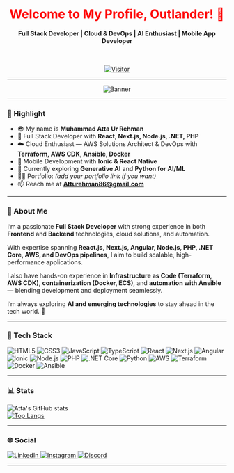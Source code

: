 <h1 align="center" style="color: red;">Welcome to My Profile, Outlander! 👋</h1>

<div align="center">
   
**Full Stack Developer | Cloud & DevOps | AI Enthusiast | Mobile App Developer**  
<br><br>

[![Visitor](https://visitor-badge.laobi.icu/badge?page_id=muhammadattaurrehman)](https://github.com/muhammadattaurrehman)

</div>

---

<p align="center">
   <img src="https://i.imgur.com/1Nafw1j.png" alt="Banner"/>
</p>

---

### 🔦 Highlight
- 😎 My name is **Muhammad Atta Ur Rehman**
- 💼 Full Stack Developer with **React, Next.js, Node.js, .NET, PHP**
- ☁️ Cloud Enthusiast — AWS Solutions Architect & DevOps with **Terraform, AWS CDK, Ansible, Docker**
- 📱 Mobile Development with **Ionic & React Native**
- 🌱 Currently exploring **Generative AI** and **Python for AI/ML**
- 👨‍💻 Portfolio: *(add your portfolio link if you want)*
- 📫 Reach me at **Atturehman86@gmail.com**

---

### 📄 About Me
I’m a passionate **Full Stack Developer** with strong experience in both **Frontend** and **Backend** technologies, cloud solutions, and automation.  

With expertise spanning **React.js, Next.js, Angular, Node.js, PHP, .NET Core, AWS, and DevOps pipelines**, I aim to build scalable, high-performance applications.  

I also have hands-on experience in **Infrastructure as Code (Terraform, AWS CDK)**, **containerization (Docker, ECS)**, and **automation with Ansible** — blending development and deployment seamlessly.  

I’m always exploring **AI and emerging technologies** to stay ahead in the tech world. 🚀

---

### 🚀 Tech Stack
![HTML5](https://img.shields.io/badge/html5-%23E34F26.svg?style=for-the-badge&logo=html5&logoColor=white) ![CSS3](https://img.shields.io/badge/css3-%231572B6.svg?style=for-the-badge&logo=css3&logoColor=white)  ![JavaScript](https://img.shields.io/badge/javascript-%23323330.svg?style=for-the-badge&logo=javascript&logoColor=%23F7DF1E) ![TypeScript](https://img.shields.io/badge/typescript-%23007ACC.svg?style=for-the-badge&logo=typescript&logoColor=white) ![React](https://img.shields.io/badge/react-%2320232a.svg?style=for-the-badge&logo=react&logoColor=%2361DAFB) ![Next.js](https://img.shields.io/badge/Next-black?style=for-the-badge&logo=next.js&logoColor=white) ![Angular](https://img.shields.io/badge/Angular-%23DD0031.svg?style=for-the-badge&logo=angular&logoColor=white) ![Ionic](https://img.shields.io/badge/Ionic-%233880FF.svg?style=for-the-badge&logo=ionic&logoColor=white) ![Node.js](https://img.shields.io/badge/node.js-6DA55F?style=for-the-badge&logo=node.js&logoColor=white) ![PHP](https://img.shields.io/badge/php-%23777BB4.svg?style=for-the-badge&logo=php&logoColor=white) 
![.NET Core](https://img.shields.io/badge/.NET%20Core-512BD4?style=for-the-badge&logo=dotnet&logoColor=white) ![Python](https://img.shields.io/badge/python-3670A0?style=for-the-badge&logo=python&logoColor=ffdd54) ![AWS](https://img.shields.io/badge/AWS-232F3E?style=for-the-badge&logo=amazonaws&logoColor=white) ![Terraform](https://img.shields.io/badge/Terraform-623CE4?style=for-the-badge&logo=terraform&logoColor=white) ![Docker](https://img.shields.io/badge/Docker-2496ED?style=for-the-badge&logo=docker&logoColor=white) ![Ansible](https://img.shields.io/badge/Ansible-EE0000?style=for-the-badge&logo=ansible&logoColor=white)

---

### 📊 Stats
![Atta's GitHub stats](https://github-readme-stats.vercel.app/api?username=muhammadattaurrehman&hide=issues&show_icons=true&theme=transparent)  
[![Top Langs](https://github-readme-stats.vercel.app/api/top-langs/?username=muhammadattaurrehman&layout=compact&theme=transparent)](https://github.com/anuraghazra/github-readme-stats)

---

### 🌐 Social
<a href="https://www.linkedin.com/in/muhammadattaurrehman/">
   <img alt="LinkedIn" src="https://img.shields.io/badge/LinkedIn-0077B5?style=for-the-badge&logo=linkedin&logoColor=white" />
</a>
<a href="https://www.instagram.com/yourusername/">
   <img alt="Instagram" src="https://img.shields.io/badge/Instagram-E4405F?style=for-the-badge&logo=instagram&logoColor=white" />
</a>
<a href="https://discordapp.com/users/yourdiscordid">
   <img alt="Discord" src="https://img.shields.io/badge/Discord-7289DA?style=for-the-badge&logo=discord&logoColor=white" />
</a>

---
